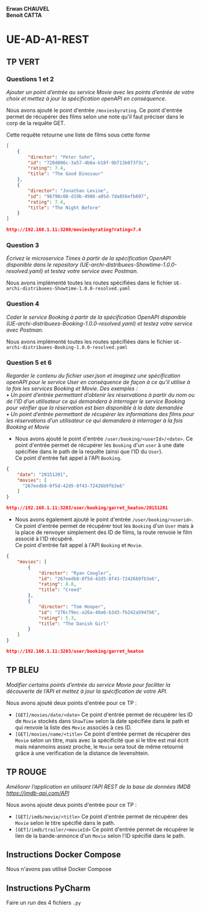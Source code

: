 **Erwan CHAUVEL**<br>**Benoit CATTA**

# UE-AD-A1-REST
## TP VERT
### Questions 1 et 2

_Ajouter un point d’entrée au service Movie avec les points d’entrée de votre choix et mettez à jour la spécification openAPI en conséquence._

Nous avons ajouté le point d'entrée `/moviesbyrating`. Ce point d'entrée permet de récupérer des films selon une note 
qu'il faut préciser dans le corp de la requête GET.

Cette requête retourne une liste de films sous cette forme
```JSON
[
    {
        "director": "Peter Sohn",
        "id": "720d006c-3a57-4b6a-b18f-9b713b073f3c",
        "rating": 7.4,
        "title": "The Good Dinosaur"
    },
    {
        "director": "Jonathan Levine",
        "id": "96798c08-d19b-4986-a05d-7da856efb697",
        "rating": 7.4,
        "title": "The Night Before"
    }
]

http://192.168.1.11:3200/moviesbyrating?rating=7.4 
```

### Question 3

_Écrivez le microservice Times à partir de la spécification OpenAPI disponible dans le repository (UE-archi-distribuees-Showtime-1.0.0-resolved.yaml) et testez votre service avec Postman._

Nous avons implémenté toutes les routes spécifiées dans le fichier `UE-archi-distribuees-Showtime-1.0.0-resolved.yaml`

### Question 4

_Coder le service Booking à partir de la spécification OpenAPI disponible (UE-archi-distribuees-Booking-1.0.0-resolved.yaml) et testez votre service avec Postman._

Nous avons implémenté toutes les routes spécifiées dans le fichier `UE-archi-distribuees-Booking-1.0.0-resolved.yaml`

### Question 5 et 6

_Regarder le contenu du fichier user.json et imaginez une spécification openAPI pour le service User en conséquence de façon à ce qu’il utilise à la fois les services Booking et Movie. Des exemples :<br>
• Un point d’entrée permettant d’obtenir les réservations à partir du nom ou de l’ID d’un utilisateur ce qui demandera à interroger le service Booking pour vérifier que la réservation est bien disponible à la date demandée<br>
• Un point d’entrée permettant de récupérer les informations des films pour les réservations d’un utilisateur ce qui demandera à interroger à la fois Booking et Movie_

- Nous avons ajouté le point d'entrée `/user/booking/<userId>/<date>`. 
Ce point d'entrée permet de récupérer les `Booking` d'un `user` à une date spécifiée dans
le path de la requête (ainsi que l'ID du `User`). <br>
Ce point d'entrée fait appel à l'API `Booking`.

```JSON
{
    "date": "20151201",
    "movies": [
      "267eedb8-0f5d-42d5-8f43-72426b9fb3e6"
    ]
}

http://192.168.1.11:3203/user/booking/garret_heaton/20151201
```

- Nous avons également ajouté le point d'entrée `/user/booking/<userid>`. Ce point d'entrée permet de récupérer tout
les `Booking` d'un `User` mais à la place de renvoyer simplement des ID de films, la route 
renvoie le film associé à l'ID récupéré. <br>
Ce point d'entrée fait appel à l'API `Booking` et `Movie`. 

```JSON
{
    "movies": [
        {
            "director": "Ryan Coogler",
            "id": "267eedb8-0f5d-42d5-8f43-72426b9fb3e6",
            "rating": 8.8,
            "title": "Creed"
        },
        {
            "director": "Tom Hooper",
            "id": "276c79ec-a26a-40a6-b3d3-fb242a5947b6",
            "rating": 5.3,
            "title": "The Danish Girl"
        }
    ]
}

http://192.168.1.11:3203/user/booking/garret_heaton
```

## TP BLEU

_Modifier certains points d’entrée du service Movie pour faciliter la découverte de l’API et mettez à jour la spécification de votre API._

Nous avons ajouté deux points d'entrée pour ce TP :
- `[GET]/movies/date/<date>` Ce point d'entrée permet de récupérer les ID de `Movie` stockés
dans `ShowTime` selon la date spécifiée dans le path et qui renvoie la liste des `Movie`
associés à ces ID.
- `[GET]/movies/name/<title>` Ce point d'entrée permet de récupérer des `Movie` selon un 
titre, mais avec la spécificité que si le titre est mal écrit mais néanmoins assez proche,
le `Movie` sera tout de même retourné grâce à une verification de la distance de levenshtein.

## TP ROUGE

_Améliorer l’application en utilisant l’API REST de la base de données IMDB https://imdb-api.com/API_

Nous avons ajouté deux points d'entrée pour ce TP :
- `[GET]/imdb/movie/<title>` Ce point d'entrée permet de récupérer des `Movie` selon le titre
spécifié dans le path.
- `[GET]/imdb/trailer/<movieId>` Ce point d'entrée permet de récupérer le lien de la
bande-annonce d'un `Movie` selon l'ID spécifié dans le path. 

## Instructions Docker Compose

Nous n'avons pas utilisé Docker Compose

## Instructions PyCharm

Faire un run des 4 fichiers `.py`

